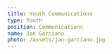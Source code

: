 ```yaml
---
title: Youth Communications
type: Youth
position: Communications
name: Jan Garciano
photo: /assets/jan-garciano.jpg
---
```


